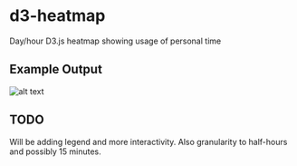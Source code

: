 # d3-heatmap
Day/hour D3.js heatmap showing usage of personal time

## Example Output
![alt text](https://github.com/essejhsif/d3-heatmap/blob/master/heatmap.png)

## TODO
Will be adding legend and more interactivity. Also granularity to
half-hours and possibly 15 minutes. 
